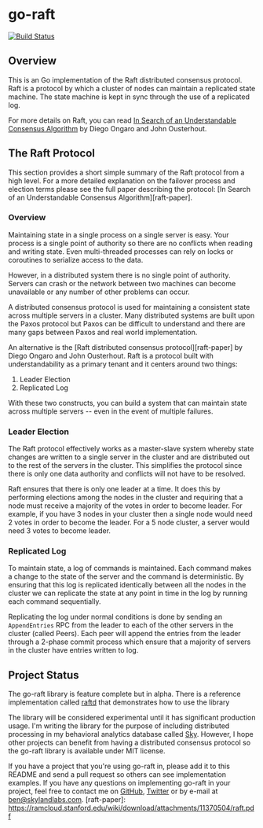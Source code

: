go-raft
=======

[![Build Status](https://travis-ci.org/benbjohnson/go-raft.png?branch=master)](https://travis-ci.org/benbjohnson/go-raft)

## Overview

This is an Go implementation of the Raft distributed consensus protocol.
Raft is a protocol by which a cluster of nodes can maintain a replicated state machine.
The state machine is kept in sync through the use of a replicated log.

For more details on Raft, you can read [In Search of an Understandable Consensus Algorithm](https://ramcloud.stanford.edu/wiki/download/attachments/11370504/raft.pdf) by Diego Ongaro and John Ousterhout.


## The Raft Protocol

This section provides a short simple summary of the Raft protocol from a high level.
For a more detailed explanation on the failover process and election terms please see the full paper describing the protocol: [In Search of an Understandable Consensus Algorithm][raft-paper].

### Overview

Maintaining state in a single process on a single server is easy.
Your process is a single point of authority so there are no conflicts when reading and writing state.
Even multi-threaded processes can rely on locks or coroutines to serialize access to the data.

However, in a distributed system there is no single point of authority.
Servers can crash or the network between two machines can become unavailable or any number of other problems can occur.

A distributed consensus protocol is used for maintaining a consistent state across multiple servers in a cluster.
Many distributed systems are built upon the Paxos protocol but Paxos can be difficult to understand and there are many gaps between Paxos and real world implementation.

An alternative is the [Raft distributed consensus protocol][raft-paper] by Diego Ongaro and John Ousterhout.
Raft is a protocol built with understandability as a primary tenant and it centers around two things:

1. Leader Election
2. Replicated Log

With these two constructs, you can build a system that can maintain state across multiple servers -- even in the event of multiple failures.

### Leader Election

The Raft protocol effectively works as a master-slave system whereby state changes are written to a single server in the cluster and are distributed out to the rest of the servers in the cluster.
This simplifies the protocol since there is only one data authority and conflicts will not have to be resolved.

Raft ensures that there is only one leader at a time.
It does this by performing elections among the nodes in the cluster and requiring that a node must receive a majority of the votes in order to become leader.
For example, if you have 3 nodes in your cluster then a single node would need 2 votes in order to become the leader.
For a 5 node cluster, a server would need 3 votes to become leader.

### Replicated Log

To maintain state, a log of commands is maintained.
Each command makes a change to the state of the server and the command is deterministic.
By ensuring that this log is replicated identically between all the nodes in the cluster we can replicate the state at any point in time in the log by running each command sequentially.

Replicating the log under normal conditions is done by sending an `AppendEntries` RPC from the leader to each of the other servers in the cluster (called Peers).
Each peer will append the entries from the leader through a 2-phase commit process which ensure that a majority of servers in the cluster have entries written to log.

## Project Status

The go-raft library is feature complete but in alpha.
There is a reference implementation called [raftd](https://github.com/benbjohnson/raftd) that demonstrates how to use the library 

The library will be considered experimental until it has significant production usage.
I'm writing the library for the purpose of including distributed processing in my behavioral analytics database called [Sky](https://github.com/skydb/sky).
However, I hope other projects can benefit from having a distributed consensus protocol so the go-raft library is available under MIT license.

If you have a project that you're using go-raft in, please add it to this README and send a pull request so others can see implementation examples.
If you have any questions on implementing go-raft in your project, feel free to contact me on [GitHub](https://github.com/benbjohnson), [Twitter](https://twitter.com/benbjohnson) or by e-mail at [ben@skylandlabs.com](mailto:ben@skylandlabs.com).
[raft-paper]: https://ramcloud.stanford.edu/wiki/download/attachments/11370504/raft.pdf
